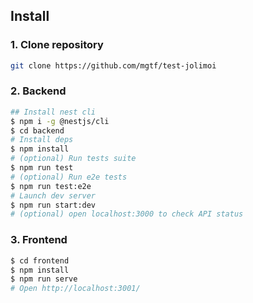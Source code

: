 ## Install
### 1. Clone repository
```bash
git clone https://github.com/mgtf/test-jolimoi
```
### 2. Backend
```bash
## Install nest cli
$ npm i -g @nestjs/cli
$ cd backend
# Install deps
$ npm install
# (optional) Run tests suite
$ npm run test
# (optional) Run e2e tests
$ npm run test:e2e
# Launch dev server 
$ npm run start:dev
# (optional) open localhost:3000 to check API status
```
### 3. Frontend
```bash
$ cd frontend
$ npm install
$ npm run serve
# Open http://localhost:3001/
```